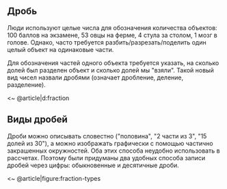 
## Дробь

Люди используют целые числа для обозначения количества объектов: 100 баллов на экзамене, 53 овцы на ферме, 4 стула за столом, 1 мозг в голове.
Однако, часто требуется разбить/разрезать/поделить один целый объект на одинаковые части.

Для обозначения частей одного объекта требуется указать, на сколько долей был разделен объект и сколько долей мы "взяли".
Такой новый вид чисел назвали дробями (означает дробление, деление, разделение).

<~ @article|d:fraction

## Виды дробей

Дроби можно описывать словестно ("половина", "2 части из 3", "15 долей из 30"), а можно изображать графически с помощью частично закрашенных окружностей.
Оба этих способа неудобно использовать в рассчетах.
Поэтому были придуманы два удобных способа записи дробей через цифры: обыкновенные и десятичные дроби.

<~ @article|figure:fraction-types